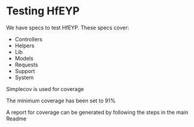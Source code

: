 # Testing HfEYP

We have specs to test HfEYP. These specs cover:
- Controllers
- Helpers
- Lib
- Models
- Requests
- Support
- System

Simplecov is used for coverage

The minimum coverage has been set to 91%

A report for coverage can be generated by following the steps in the main Readme
